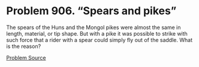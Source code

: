 # Problem 906. “Spears and pikes”

The spears of the Huns and the Mongol pikes were almost the same in length, material, or tip shape. But with a pike it was possible to strike with such force that a rider with a spear could simply fly out of the saddle. What is the reason?

[Problem Source](https://www.trizland.ru/tasks/5453/)